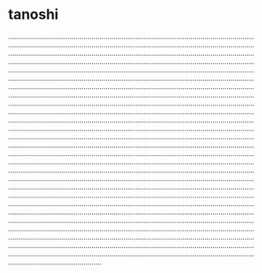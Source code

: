 # tanoshi

...................................................................................................................................................................................................................................................................................................................................................................................................................................................................................................................................................................................................................................................................................................................................................................................................................................................................................................................................................................................................................................................................................................................................................................................................................................................................................................................................................................................................................................................................................................................................................................................................................................................................................................................................................................................................................................................................................................................................................................................................................................................................................................................................................................................................................................................................................................................................................................................................................................................................................................................................................................................................................................................................................................................................................................................................................................................................................................................................................................................................................................................................................................................................................................................................................................................................................................................................................................................................................................................................................................................................